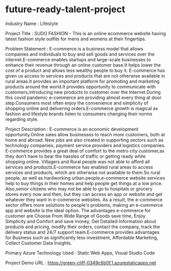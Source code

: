 # future-ready-talent-project

Industry Name : Lifestyle

Project Title : SUDO FASHION - This is an online ecommerce website having latest fashion style outfits for mens and womens at their fingertips.

Problem Statement : E-commerce is a business model that allows companies and individuals to buy and sell goods and services over the internet.E-commerce enables startups and large-scale businesses to enhance their revenue through an online customer base.It helps lower the cost of a product and allows less wealthy people to buy it. E-commerce has given us access to services and products that are not otherwise available in rural areas.It provides an important platform for promoting and marketing products around the world.It provides opportunity to communicate with customers,introducing new products to customer over the Internet.During this covid pandemic e-commerce are providing almost every thing at door step.Consumers most often enjoy the convenience and simplicity of shopping online and delivering orders.E-commerce growth is magical as fashion and lifestyle brands listen to consumers changing their norms regarding style.

Project Description : E-commerce is an economic development opportunity.Online sales allow businesses to reach more customers, both at home and abroad. New jobs are also created in supporting sectors such as technology companies, payment service providers and logistics companies. E-commerce provides a great deal of comfort to the metro city customer,as they don’t have to bear the hassles of traffic or getting ready while shopping online. Villagers and Rural people was not able to afford all services and products.E-commerce has enabled rural areas to access services and products, which are otherwise not available to them.So rural people, as well as hardworking urban people,e-commerce website services help to buy things in their homes and help people get things at a low price. Also,senior citizens who may not be able to go to hospitals or grocery stores every now and then, but they can access an app or website and get whatever they want in e-commerce websites. As a result, the e-commerce sector offers more solutions to people's problems, making an e-commerce app and website is the ideal option. The advantages e-commerce for customer are Choose From Wide Range of Goods save time, Enjoy Simplicity and Comfort and save money, Get Detailed Information about products and pricing, modify their orders, contact the company, track the delivery status and 24/7 support team.E-commerce provides advantages for Business such as significantly less investment, Affordable Marketing, Collect Customer Data Insights.

Primary Azure Technology Used : Static Web Apps, Visual Studio Code

Project Demo URL : https://green-cliff-0349c6b0f.1.azurestaticapps.net
